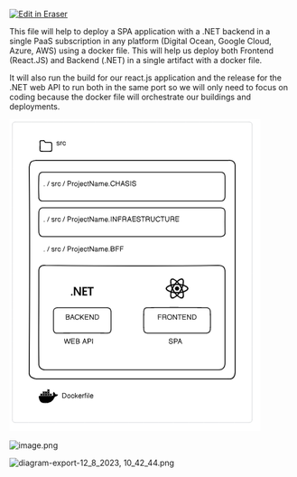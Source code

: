 <p><a target="_blank" href="https://app.eraser.io/workspace/2niTCkegLT8Yjys2HE6I" id="edit-in-eraser-github-link"><img alt="Edit in Eraser" src="https://firebasestorage.googleapis.com/v0/b/second-petal-295822.appspot.com/o/images%2Fgithub%2FOpen%20in%20Eraser.svg?alt=media&amp;token=968381c8-a7e7-472a-8ed6-4a6626da5501"></a></p>

This file will help to deploy a SPA application with a .NET backend in a single PaaS subscription in any platform (Digital Ocean, Google Cloud, Azure, AWS) using a docker file. This will help us deploy both Frontend (React.JS) and Backend (.NET) in a single artifact with a docker file.

It will also run the build for our react.js application and the release for the .NET web API to run both in the same port so we will only need to focus on coding because the docker file will orchestrate our buildings and deployments.

![Figure 1](/.eraser/2niTCkegLT8Yjys2HE6I___dvlFjxUsuWQuCc2pfQqoN9ZiOEC2___---figure---jFMBmCGTaEFeI-BRBTVIm---figure---e6SG2OtiGI6VBHrNIo5dcA.png "Figure 1")



![image.png](/.eraser/2niTCkegLT8Yjys2HE6I___dvlFjxUsuWQuCc2pfQqoN9ZiOEC2___t9SoyO0Gk-Pkp9oBZAGz-.png "image.png")



![diagram-export-12_8_2023, 10_42_44.png](/.eraser/2niTCkegLT8Yjys2HE6I___dvlFjxUsuWQuCc2pfQqoN9ZiOEC2___iBdXfq-KBggUrMwtSNLil.png "diagram-export-12_8_2023, 10_42_44.png")






<!--- Eraser file: https://app.eraser.io/workspace/2niTCkegLT8Yjys2HE6I --->